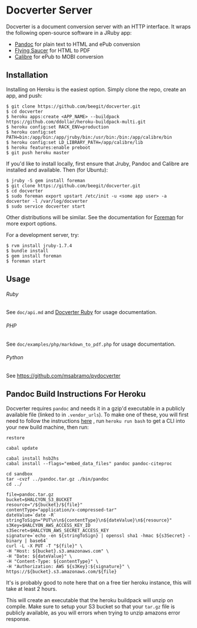 # Docverter Server

Docverter is a document conversion server with an HTTP interface.
It wraps the following open-source software in a JRuby app:

* [Pandoc](http://johnmacfarlane.net/pandoc/) for plain text to HTML and ePub conversion
* [Flying Saucer](http://code.google.com/p/flying-saucer/) for HTML to PDF
* [Calibre](http://calibre-ebook.com/) for ePub to MOBI conversion

## Installation

Installing on Heroku is the easiest option. Simply clone the repo, create an app, and push:

    $ git clone https://github.com/beegit/docverter.git
    $ cd docverter
    $ heroku apps:create <APP_NAME> --buildpack https://github.com/ddollar/heroku-buildpack-multi.git
    $ heroku config:set RACK_ENV=production
    $ heroku config:set PATH=bin:/app/bin:/app/jruby/bin:/usr/bin:/bin:/app/calibre/bin
    $ heroku config:set LD_LIBRARY_PATH=/app/calibre/lib
    $ heroku features:enable preboot
    $ git push heroku master

If you'd like to install locally, first ensure that Jruby, Pandoc and Calibre are installed and available. Then (for Ubuntu):

    $ jruby -S gem install foreman
    $ git clone https://github.com/beegit/docverter.git
    $ cd docverter
    $ sudo foreman export upstart /etc/init -u <some app user> -a docverter -l /var/log/docverter
    $ sudo service docverter start

Other distributions will be similar. See the documentation for [Foreman](http://ddollar.github.com/foreman/) for
more export options.

For a development server, try:

    $ rvm install jruby-1.7.4
    $ bundle install
    $ gem install foreman
    $ foreman start

## Usage

###### Ruby

See `doc/api.md` and [Docverter Ruby](https://github.com/beegit/docverter-ruby) for usage documentation.

###### PHP

See `doc/examples/php/markdown_to_pdf.php` for usage documentation.

###### Python
See https://github.com/msabramo/pydocverter

## Pandoc Build Instructions For Heroku

Docverter requires `pandoc` and needs it in a gzip'd executable in a publicly
available file (linked to in `.vendor_urls`). To make one of these, you will
first need to follow the instructions [here](https://haskellonheroku.com/tutorial/#use-a-one-off-dyno)
, run `heroku run bash` to get a CLI into your new build machine, then run:

    restore

    cabal update

    cabal install hsb2hs
    cabal install --flags="embed_data_files" pandoc pandoc-citeproc

    cd sandbox
    tar -cvzf ../pandoc.tar.gz ./bin/pandoc
    cd ../

    file=pandoc.tar.gz
    bucket=$HALCYON_S3_BUCKET
    resource="/${bucket}/${file}"
    contentType="application/x-compressed-tar"
    dateValue=`date -R`
    stringToSign="PUT\n\n${contentType}\n${dateValue}\n${resource}"
    s3Key=$HALCYON_AWS_ACCESS_KEY_ID
    s3Secret=$HALCYON_AWS_SECRET_ACCESS_KEY
    signature=`echo -en ${stringToSign} | openssl sha1 -hmac ${s3Secret} -binary | base64`
    curl -L -X PUT -T "${file}" \
    -H "Host: ${bucket}.s3.amazonaws.com" \
    -H "Date: ${dateValue}" \
    -H "Content-Type: ${contentType}" \
    -H "Authorization: AWS ${s3Key}:${signature}" \
    https://${bucket}.s3.amazonaws.com/${file}

It's is probably good to note here that on a free tier heroku instance, this
will take at least 2 hours.

This will create an executable that the heroku buildpack will unzip on compile.
Make sure to setup your S3 bucket so that your `tar.gz` file is publicly available,
as you will errors when trying to unzip amazons error response.
